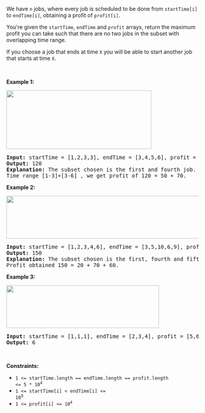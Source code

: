 We have `` n `` jobs, where every job is scheduled to be done from `` startTime[i] `` to `` endTime[i] ``, obtaining a profit of `` profit[i] ``.

You're given the `` startTime ``, `` endTime `` and `` profit `` arrays, return the maximum profit you can take such that there are no two jobs in the subset with overlapping time range.

If you choose a job that ends at time `` X `` you will be able to start another job that starts at time `` X ``.

&nbsp;

__Example 1:__

<strong><img alt="" src="https://assets.leetcode.com/uploads/2019/10/10/sample1_1584.png" style="width: 380px; height: 154px;"/></strong>

<pre>
<strong>Input:</strong> startTime = [1,2,3,3], endTime = [3,4,5,6], profit = [50,10,40,70]
<strong>Output:</strong> 120
<strong>Explanation:</strong> The subset chosen is the first and fourth job. 
Time range [1-3]+[3-6] , we get profit of 120 = 50 + 70.
</pre>

__Example 2:__

<strong><img alt="" src="https://assets.leetcode.com/uploads/2019/10/10/sample22_1584.png" style="width: 600px; height: 112px;"/> </strong>

<pre>
<strong>Input:</strong> startTime = [1,2,3,4,6], endTime = [3,5,10,6,9], profit = [20,20,100,70,60]
<strong>Output:</strong> 150
<strong>Explanation:</strong> The subset chosen is the first, fourth and fifth job. 
Profit obtained 150 = 20 + 70 + 60.
</pre>

__Example 3:__

<strong><img alt="" src="https://assets.leetcode.com/uploads/2019/10/10/sample3_1584.png" style="width: 400px; height: 112px;"/></strong>

<pre>
<strong>Input:</strong> startTime = [1,1,1], endTime = [2,3,4], profit = [5,6,4]
<strong>Output:</strong> 6
</pre>

&nbsp;

__Constraints:__

*   <code>1 &lt;= startTime.length == endTime.length == profit.length &lt;= 5 * 10<sup>4</sup></code>
*   <code>1 &lt;= startTime[i] &lt; endTime[i] &lt;= 10<sup>9</sup></code>
*   <code>1 &lt;= profit[i] &lt;= 10<sup>4</sup></code>